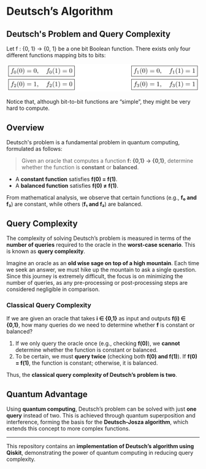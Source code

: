 # Deutsch’s Algorithm
## **Deutsch's Problem and Query Complexity**  
Let f : {0, 1} → {0, 1} be a one bit Boolean function. There exists only four different functions mapping bits to bits:

![Alt text](images/function.png)

Notice that, although bit-to-bit functions are “simple”, they might be very hard to compute.

## **Overview**  
Deutsch's problem is a fundamental problem in quantum computing, formulated as follows:  

> Given an oracle that computes a function **f: {0,1} → {0,1}**, determine whether the function is **constant** or **balanced**.  

- A **constant function** satisfies **f(0) = f(1)**.  
- A **balanced function** satisfies **f(0) ≠ f(1)**.  

From mathematical analysis, we observe that certain functions (e.g., **f₀ and f₃**) are constant, while others (**f₁ and f₂**) are balanced.  

## **Query Complexity**  
The complexity of solving Deutsch’s problem is measured in terms of the **number of queries** required to the oracle in the **worst-case scenario**. This is known as **query complexity**.  

Imagine an oracle as an **old wise sage on top of a high mountain**. Each time we seek an answer, we must hike up the mountain to ask a single question. Since this journey is extremely difficult, the focus is on minimizing the number of queries, as any pre-processing or post-processing steps are considered negligible in comparison.  

### **Classical Query Complexity**  
If we are given an oracle that takes **i ∈ {0,1}** as input and outputs **f(i) ∈ {0,1}**, how many queries do we need to determine whether **f** is constant or balanced?  

1. If we only query the oracle once (e.g., checking **f(0)**), we **cannot** determine whether the function is constant or balanced.
2. To be certain, we must **query twice** (checking both **f(0) and f(1)**). If **f(0) = f(1)**, the function is constant; otherwise, it is balanced.  

Thus, the **classical query complexity of Deutsch’s problem is two**.  

## **Quantum Advantage**  
Using **quantum computing**, Deutsch’s problem can be solved with just **one query** instead of two. This is achieved through quantum superposition and interference, forming the basis for the **Deutsch-Josza algorithm**, which extends this concept to more complex functions.  

---  
This repository contains an **implementation of Deutsch’s algorithm using Qiskit**, demonstrating the power of quantum computing in reducing query complexity.  

